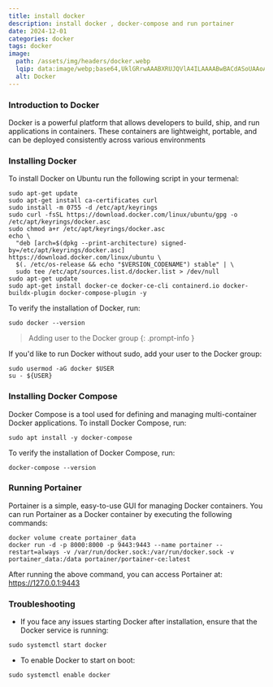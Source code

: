 ```yaml
---
title: install docker
description: install docker , docker-compose and run portainer
date: 2024-12-01
categories: docker
tags: docker
image:
  path: /assets/img/headers/docker.webp
  lqip: data:image/webp;base64,UklGRrwAAABXRUJQVlA4ILAAAABwBACdASoUAAoAPpE4l0eloyIhMAgAsBIJaACdMoMYA0g5kddfIs20gPwMAAD+8K+678X27+Ifrr4b2cALtbJhFrrvOgavoKqyN2+b/3E/laaTA9E+Sxx60qVn9iyJUwv0y7bFakr0/ikf3Eqc4Pos6Sfj0wTFkbbFomvDbRHU19/n/QgVd1plDblQYRUX2tIljvsutOMMaiHkVPlVF1OND0oa7kjnIl/vJzTCpgAAAA==
  alt: Docker
---
```


### Introduction to Docker

Docker is a powerful platform that allows developers to build, ship, and run applications in containers. These containers are lightweight, portable, and can be deployed consistently across various environments

### Installing Docker

To install Docker on Ubuntu run the following script in your termenal:

```shell
sudo apt-get update
sudo apt-get install ca-certificates curl
sudo install -m 0755 -d /etc/apt/keyrings
sudo curl -fsSL https://download.docker.com/linux/ubuntu/gpg -o /etc/apt/keyrings/docker.asc
sudo chmod a+r /etc/apt/keyrings/docker.asc
echo \
  "deb [arch=$(dpkg --print-architecture) signed-by=/etc/apt/keyrings/docker.asc] https://download.docker.com/linux/ubuntu \
  $(. /etc/os-release && echo "$VERSION_CODENAME") stable" | \
  sudo tee /etc/apt/sources.list.d/docker.list > /dev/null
sudo apt-get update
sudo apt-get install docker-ce docker-ce-cli containerd.io docker-buildx-plugin docker-compose-plugin -y
```

To verify the installation of Docker, run:

```shell
sudo docker --version
```

> Adding user to the Docker group
> {: .prompt-info }

If you'd like to run Docker without sudo, add your user to the Docker group:

```shell
sudo usermod -aG docker $USER
su - ${USER}
```

### Installing Docker Compose

Docker Compose is a tool used for defining and managing multi-container Docker applications. To install Docker Compose, run:

```shell
sudo apt install -y docker-compose
```

To verify the installation of Docker Compose, run:

```shell
docker-compose --version
```

### Running Portainer

Portainer is a simple, easy-to-use GUI for managing Docker containers. You can run Portainer as a Docker container by executing the following commands:

```shell
docker volume create portainer_data
docker run -d -p 8000:8000 -p 9443:9443 --name portainer --restart=always -v /var/run/docker.sock:/var/run/docker.sock -v portainer_data:/data portainer/portainer-ce:latest
```

After running the above command, you can access Portainer at:
<https://127.0.0.1:9443>

### Troubleshooting

- If you face any issues starting Docker after installation, ensure that the Docker service is running:

```shell
sudo systemctl start docker
```

- To enable Docker to start on boot:

```shell
sudo systemctl enable docker
```
